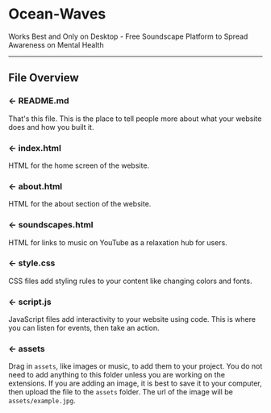 # Ocean-Waves
Works Best and Only on Desktop - Free Soundscape Platform to Spread Awareness on Mental Health

---

## File Overview

### ← README.md

That's this file. This is the place to tell people more about what your website does and how you built it. 

### ← index.html

HTML for the home screen of the website.

### ← about.html

HTML for the about section of the website.

### ← soundscapes.html

HTML for links to music on YouTube as a relaxation hub for users.

### ← style.css

CSS files add styling rules to your content like changing colors and fonts. 

### ← script.js

JavaScript files add interactivity to your website using code. This is where you can listen for events, then take an action.

### ← assets

Drag in `assets`, like images or music, to add them to your project. You do not need to add anything to this folder unless you are working on the extensions. If you are adding an image, it is best to save it to your computer, then upload the file to the `assets` folder. The url of the image will be `assets/example.jpg`.


